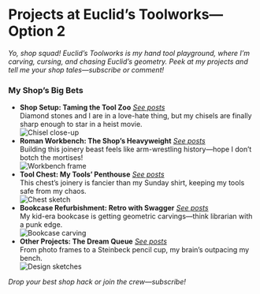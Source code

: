 # Projects at Euclid’s Toolworks—Option 2

*Yo, shop squad! Euclid’s Toolworks is my hand tool playground, where I’m carving, cursing, and chasing Euclid’s geometry. Peek at my projects and tell me your shop tales—subscribe or comment!*

### My Shop’s Big Bets
- **Shop Setup: Taming the Tool Zoo** *[See posts](/tag/shop-setup)*  
  Diamond stones and I are in a love-hate thing, but my chisels are finally sharp enough to star in a heist movie.  
  ![Chisel close-up](shop-setup-image.jpg)
- **Roman Workbench: The Shop’s Heavyweight** *[See posts](/tag/roman-workbench)*  
  Building this joinery beast feels like arm-wrestling history—hope I don’t botch the mortises!  
  ![Workbench frame](roman-workbench-image.jpg)
- **Tool Chest: My Tools’ Penthouse** *[See posts](/tag/tool-chest)*  
  This chest’s joinery is fancier than my Sunday shirt, keeping my tools safe from my chaos.  
  ![Chest sketch](tool-chest-image.jpg)
- **Bookcase Refurbishment: Retro with Swagger** *[See posts](/tag/bookcase)*  
  My kid-era bookcase is getting geometric carvings—think librarian with a punk edge.  
  ![Bookcase carving](bookcase-image.jpg)
- **Other Projects: The Dream Queue** *[See posts](/tag/other-projects)*  
  From photo frames to a Steinbeck pencil cup, my brain’s outpacing my bench.  
  ![Design sketches](other-projects-image.jpg)

*Drop your best shop hack or join the crew—subscribe!*